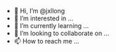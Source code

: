 - 👋 Hi, I’m @jxllong
- 👀 I’m interested in ...
- 🌱 I’m currently learning ...
- 💞️ I’m looking to collaborate on ...
- 📫 How to reach me ...

<!---
jxllong/jxllong is a ✨ special ✨ repository because its `README.md` (this file) appears on your GitHub profile.
You can click the Preview link to take a look at your changes.
--->
